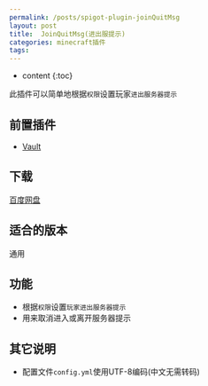 ```yaml
---
permalink: /posts/spigot-plugin-joinQuitMsg
layout: post
title:  JoinQuitMsg(进出服提示)
categories: minecraft插件
tags:
---
```


* content
{:toc}

此插件可以简单地根据`权限`设置玩家`进出服务器提示`




## 前置插件
* [Vault](http://dev.bukkit.org/bukkit-plugins/vault/)

## 下载
[百度网盘](https://pan.baidu.com/s/1hs2sreG)

## 适合的版本
通用

## 功能
* 根据`权限`设置`玩家进出服务器提示`
* 用来取消进入或离开服务器提示

## 其它说明
* 配置文件`config.yml`使用UTF-8编码(中文无需转码)
